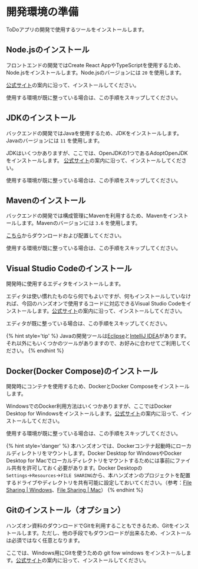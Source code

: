 # 開発環境の準備

ToDoアプリの開発で使用するツールをインストールします。

## Node.jsのインストール

フロントエンドの開発ではCreate React AppやTypeScriptを使用するため、Node.jsをインストールします。Node.jsのバージョンには `20` を使用します。

[公式サイト](https://nodejs.org/)の案内に沿って、インストールしてください。

使用する環境が既に整っている場合は、この手順をスキップしてください。

## JDKのインストール

バックエンドの開発ではJavaを使用するため、JDKをインストールします。Javaのバージョンには `11` を使用します。

JDKはいくつかありますが、ここでは、OpenJDKの1つであるAdoptOpenJDKをインストールします。
[公式サイト](https://adoptium.net/temurin/releases/?version=11)の案内に沿って、インストールしてください。

使用する環境が既に整っている場合は、この手順をスキップしてください。

## Mavenのインストール

バックエンドの開発では構成管理にMavenを利用するため、Mavenをインストールします。Mavenのバージョンには `3.6` を使用します。

[こちら](https://archive.apache.org/dist/maven/maven-3/3.6.3/binaries/)からダウンロードおよび配置してください。

使用する環境が既に整っている場合は、この手順をスキップしてください。

## Visual Studio Codeのインストール

開発時に使用するエディタをインストールします。

エディタは使い慣れたものなら何でもよいですが、何もインストールしていなければ、今回のハンズオンで使用するコードに対応できるVisual Studio Codeをインストールします。[公式サイト](https://azure.microsoft.com/ja-jp/products/visual-studio-code/)の案内に沿って、インストールしてください。

エディタが既に整っている場合は、この手順をスキップしてください。

{% hint style='tip' %}
Javaの開発ツールは[Eclipse](https://www.eclipse.org/)と[IntelliJ IDEA](https://www.jetbrains.com/idea/)があります。それ以外にもいくつかのツールがありますので、お好みに合わせてご利用してください。
{% endhint %}

## Docker(Docker Compose)のインストール

開発時にコンテナを使用するため、DockerとDocker Composeをインストールします。

WindowsでのDocker利用方法はいくつかありますが、ここではDocker Desktop for Windowsをインストールします。[公式サイト](https://docs.docker.com/docker-for-windows/install/)の案内に沿って、インストールしてください。

使用する環境が既に整っている場合は、この手順をスキップしてください。

{% hint style='danger' %}
本ハンズオンでは、Dockerコンテナ起動時にローカルディレクトリをマウントします。Docker Desktop for WindowsやDocker Desktop for Macでローカルディレクトリをマウントするためには事前にファイル共有を許可しておく必要があります。Docker Desktopの`Settings`→`Resources`→`FILE SHARING`から、本ハンズオンのプロジェクトを配置するドライブやディレクトリを共有可能に設定しておいてください。（参考：[File Sharing | Windows](https://docs.docker.com/desktop/settings/windows/#file-sharing)、[File Sharing | Mac](https://docs.docker.com/desktop/settings/mac/#file-sharing)）
{% endhint %}

## Gitのインストール（オプション）

ハンズオン資料のダウンロードでGitを利用することもできるため、Gitをインストールします。ただし、他の手段でもダウンロードが出来るため、インストールは必須ではなく任意となります。

ここでは、Windows用にGitを使うための git fow windows をインストールします。[公式サイト](https://gitforwindows.org/)の案内に沿って、インストールしてください。